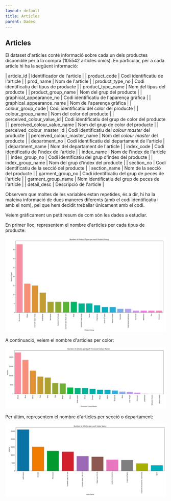 ```yaml
---
layout: default
title: Articles
parent: Dades
---
```


## Articles

El dataset d'articles conté informació sobre cada un dels productes disponible per a la compra (105542 articles únics). En particular, per a cada article hi ha la següent informació:

| article_id                     | Identificador de l'article                                                        |
| product_code                   | Codi identificatiu de l'article                                                   |
| prod_name                      | Nom de l'article                                                                  |
| product_type_no                | Codi identificatiu del tipus de producte                                          |
| product_type_name              | Nom del tipus del producte                                                        |
| product_group_name             | Nom del grup del producte                                                         |
| graphical_appearance_no        | Codi identificatiu de l'aparença gràfica                                          |
| graphical_appearance_name      | Nom de l'aparença gràfica                                                         |
| colour_group_code              | Codi identificatiu del color del producte                                         |
| colour_group_name              | Nom del color del producte                                                        |
| perceived_colour_value_id      | Codi identificatiu del grup de color del producte                                 |
| perceived_colour_value_name    | Nom del grup de color del producte                                                |
| perceived_colour_master_id     | Codi identificatiu del *colour master* del producte                               |
| perceived_colour_master_name   | Nom del *colour master* del producte                                              |
| department_no                  | Codi identificatiu del departament de l'article                                   |
| department_name                | Nom del departament de l'article                                                  |
| index_code                     | Codi identificatiu de l'índex de l'article                                        |
| index_name                     | Nom de l'índex de l'article                                                       |
| index_group_no                 | Codi identificatiu del grup d'índex del producte                                  |
| index_group_name               | Nom del grup d'índex del producte                                                 |
| section_no                     | Codi identificatiu de la secció del producte                                      |
| section_name                   | Nom de la secció del producte                                                     |
| garment_group_no               | Codi identificatiu del grup de peces de l'article                                 |
| garment_group_name             | Nom identificatiu del grup de peces de l'article                                  |
| detail_desc                    | Descripció de l'article                                                           |

Observem que moltes de les variables estan repetides, és a dir, hi ha la mateixa informació de dues maneres diferents (amb el codi identificatiu i amb el nom), pel que hem decidit treballar únicament amb el codi.

Veiem gràficament un petit resum de com són les dades a estudiar.

En primer lloc, representem el nombre d'articles per cada tipus de producte:

![Nombre d'articles per tipus de producte](product-type.png)

A continuació, veiem el nombre d'articles per color:

![Nombre d'articles per color](perceived-colour-master.png)

Per últim, representem el nombre d'articles per secció o departament:

![Nombre d'articles per secció](index-name.png)
